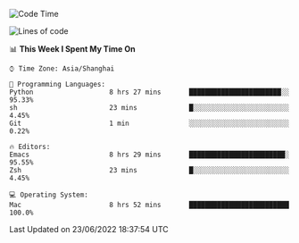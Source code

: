 <!--START_SECTION:waka-->
![Code Time](http://img.shields.io/badge/Code%20Time-0%20secs-blue)

![Lines of code](https://img.shields.io/badge/From%20Hello%20World%20I%27ve%20Written-22%20Thousand%20lines%20of%20code-blue)

📊 **This Week I Spent My Time On** 

```text
⌚︎ Time Zone: Asia/Shanghai

💬 Programming Languages: 
Python                   8 hrs 27 mins       ███████████████████████░░   95.33% 
sh                       23 mins             █░░░░░░░░░░░░░░░░░░░░░░░░   4.45% 
Git                      1 min               ░░░░░░░░░░░░░░░░░░░░░░░░░   0.22%

🔥 Editors: 
Emacs                    8 hrs 29 mins       ████████████████████████░   95.55% 
Zsh                      23 mins             █░░░░░░░░░░░░░░░░░░░░░░░░   4.45%

💻 Operating System: 
Mac                      8 hrs 52 mins       █████████████████████████   100.0%

```


 Last Updated on 23/06/2022 18:37:54 UTC
<!--END_SECTION:waka-->
